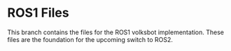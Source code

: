 # ROS1 Files

This branch contains the files for the ROS1 volksbot implementation. 
These files are the foundation for the upcoming switch to ROS2.